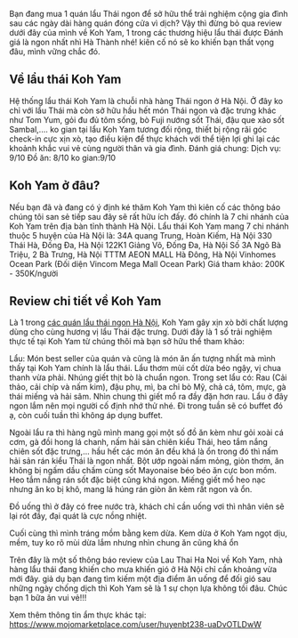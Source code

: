 Bạn đang mua 1 quán lẩu Thái ngon để sở hữu thể trải nghiệm cộng gia đình sau các ngày dài hàng quán đóng cửa vì dịch? Vậy thì đừng bỏ qua review dưới đây của mình về Koh Yam, 1 trong các thương hiệu lẩu thái được Đánh giá là ngon nhất nhì Hà Thành nhé! kiên cố nó sẽ ko khiến bạn thất vọng đâu, mình vững chắc đó.

<h2>Về lẩu thái Koh Yam</h2>

Hệ thống lẩu thái Koh Yam là chuỗi nhà hàng Thái ngon ở Hà Nội. Ở đây ko chỉ với lẩu Thái mà còn sở hữu hầu hết món Thái ngon và đặc trưng khác như Tom Yum, gỏi đu đủ tôm sống, bò Fuji nướng sốt Thái, đậu que xào sốt Sambal,....
ko gian tại lẩu Koh Yam tương đối rộng, thiết bị rộng rãi góc check-in cực xịn xò, tạo điều kiện để thực khách với thể tiện lợi ghi lại các khoảnh khắc vui vẻ cùng người thân và gia đình.
Đánh giá chung:
Dịch vụ: 9/10
Đồ ăn: 8/10
ko gian:9/10

<h2>Koh Yam ở đâu?</h2>

Nếu bạn đã và đang có ý định ké thăm Koh Yam thì kiên cố các thông báo chúng tôi san sẻ tiếp sau đây sẽ rất hữu ích đấy. đó chính là 7 chi nhánh của Koh Yam trên địa bàn tỉnh thành Hà Nội. Lẩu thái Koh Yam mang 7 chi nhánh thuộc 5 huyện của Hà Nội là:
34A quang Trung, Hoàn Kiếm, Hà Nội
330 Thái Hà, Đống Đa, Hà Nội
122K1 Giảng Võ, Đống Đa, Hà Nội
Số 3A Ngõ Bà Triệu, 2 Bà Trưng, Hà Nội
TTTM AEON MALL Hà Đông, Hà Nội
Vinhomes Ocean Park (Đối diện Vincom Mega Mall Ocean Park)
Giá tham khảo: 200K - 350K/người

<h2>Review chi tiết về Koh Yam</h2>

Là 1 trong <a href="https://digifood.vn/lau-thai-ngon-ha-noi/">các quán lẩu thái ngon Hà Nội</a>, Koh Yam gây xịn xò bởi chất lượng dùng cho cùng hương vị lẩu Thái đặc trưng. Dưới đây là 1 số trải nghiệm thực tế tại Koh Yam từ chúng thôi mà bạn sở hữu thể tham khảo:

Lẩu: Món best seller của quán và cũng là món ăn ấn tượng nhất mà mình thấy tại Koh Yam chính là lẩu thái. Lẩu thơm mùi cốt dừa béo ngậy, vị chua thanh vừa phải. Nhúng giết thịt bò là chuẩn ngon. Trong set lẩu có: Rau (Cải thảo, cải chíp và nấm kim), đậu phụ, mì, ba chỉ bò Mỹ, chả cá, tôm, mực, gà thái miếng và hải sâm. Nhìn chung thì giết mổ ra đầy đặn hơn rau. Lẩu ở đây ngon lắm nên mọi người cố định nhớ thử nhé. Đi trong tuần sẽ có buffet đó ạ, còn cuối tuần thì không áp dụng buffet.

Ngoài lẩu ra thì hàng ngũ mình mang gọi một số đồ ăn kèm như gỏi xoài cá cơm, gà đồi hong lá chanh, nấm hải sản chiên kiểu Thái, heo tắm nắng chiên sốt đặc trưng,... hầu hết các món ăn đều khá là ổn trong đó thì nấm hải sản rán kiểu Thái là ngon nhất. Bột ướp ngoài nấm mỏng, giòn thơm, ăn không bị ngấm dầu chấm cùng sốt Mayonaise béo béo ăn cực bon mồm. Heo tắm nắng rán sốt đặc biệt cũng khá ngon. Miếng giết mổ heo nạc nhưng ăn ko bị khô, mang lá húng rán giòn ăn kèm rất ngon và ổn.

Đồ uống thì ở đây có free nước trà, khách chỉ cần uống vơi thì nhân viên sẽ lại rót đầy, đại quát là cực nồng nhiệt.

Cuối cùng thì mình tráng mồm bằng kem dừa. Kem dừa ở Koh Yam ngọt dịu, mềm, tuy ko rõ mùi dừa lắm nhưng nhìn chung ăn cũng khá ổn

Trên đây là một số thông báo review của Lau Thai Ha Noi về Koh Yam, nhà hàng lẩu thái đang khiến cho mưa khiến gió ở Hà Nội chỉ cần khoảng vừa mới đây. giả dụ bạn đang tìm kiếm một địa điểm ăn uống để đối gió sau những ngày chống dịch thì Koh Yam sẽ là 1 sự chọn lựa không tồi đâu. Chúc bạn 1 bữa ăn vui vẻ!!!

Xem thêm thông tin ẩm thực khác tại: https://www.mojomarketplace.com/user/huyenbt238-uaDvOTLDwW
